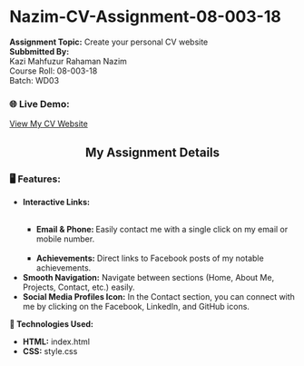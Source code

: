 # Nazim-CV-Assignment-08-003-18

<b>Assignment Topic:</b> Create your personal CV website <br>
<b>Subbmitted By:</b> <br>
Kazi Mahfuzur Rahaman Nazim <br>
Course Roll: 08-003-18 <br>
Batch: WD03 <br>
<h3>🌐 Live Demo: </h3> <a href="#">View My CV Website</a>

<h2 style="text-align:center;">My Assignment Details</h2>
<h3>🖥️ Features:</h3>
<ul>
  <li><b>Interactive Links: </b></li> <br>
    <ul style="list-style-type:square;">
      <li><b>Email & Phone: </b> Easily contact me with a single click on my email or mobile number.</li> <br>
      <li><b>Achievements:</b> Direct links to Facebook posts of my notable achievements.</li>
    </ul>
  <li><b>Smooth Navigation:</b> Navigate between sections (Home, About Me, Projects, Contact, etc.) easily.</li>
  <li><b>Social Media Profiles Icon:</b> In the Contact section, you can connect with me by clicking on the Facebook, LinkedIn, and GitHub icons.</li>
</ul>
<p><b>🚀 Technologies Used: </b></p>
<ul>
  <li><b>HTML:</b> index.html</li>
  <li><b>CSS:</b> style.css</li>
</ul>

